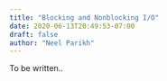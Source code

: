 ```yaml
---
title: "Blocking and Nonblocking I/O"
date: 2020-06-13T20:49:53-07:00
draft: false
author: "Neel Parikh"
---
```

To be written..